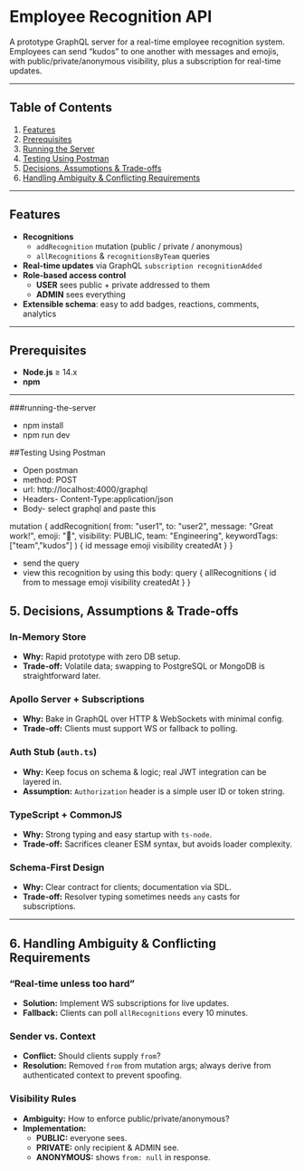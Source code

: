 # Employee Recognition API

A prototype GraphQL server for a real-time employee recognition system.  
Employees can send “kudos” to one another with messages and emojis, with public/private/anonymous visibility, plus a subscription for real-time updates.  

---

## Table of Contents

1. [Features](#features)  
2. [Prerequisites](#prerequisites)    
3. [Running the Server](#installation--running-from-source)   
4. [Testing Using Postman](#testing-using-postman)  
5. [Decisions, Assumptions & Trade-offs](#decisions-assumptions--trade-offs)  
6. [Handling Ambiguity & Conflicting Requirements](#handling-ambiguity--conflicting-requirements)  

---

## Features

- **Recognitions**  
  - `addRecognition` mutation (public / private / anonymous)  
  - `allRecognitions` & `recognitionsByTeam` queries  
- **Real-time updates** via GraphQL `subscription recognitionAdded`  
- **Role-based access control**  
  - **USER** sees public + private addressed to them  
  - **ADMIN** sees everything  
- **Extensible schema**: easy to add badges, reactions, comments, analytics  

---

## Prerequisites

- **Node.js** ≥ 14.x  
- **npm**  

---

###running-the-server
- npm install
- npm run dev

##Testing Using Postman
- Open postman
- method: POST
- url: http://localhost:4000/graphql
- Headers- Content-Type:application/json
- Body- select graphql and paste this

mutation {
  addRecognition(
    from: "user1", 
    to: "user2",
    message: "Great work!",
    emoji: "🎉",
    visibility: PUBLIC,
    team: "Engineering",
    keywordTags: ["team","kudos"]
  ) {
    id
    message
    emoji
    visibility
    createdAt
  }
}
- send the query
- view this recognition by using this body:
query {
  allRecognitions {
    id
    from
    to
    message
    emoji
    visibility
    createdAt
  }
}


## 5. Decisions, Assumptions & Trade-offs

### In-Memory Store
- **Why:** Rapid prototype with zero DB setup.  
- **Trade-off:** Volatile data; swapping to PostgreSQL or MongoDB is straightforward later.

### Apollo Server + Subscriptions
- **Why:** Bake in GraphQL over HTTP & WebSockets with minimal config.  
- **Trade-off:** Clients must support WS or fallback to polling.

### Auth Stub (`auth.ts`)
- **Why:** Keep focus on schema & logic; real JWT integration can be layered in.  
- **Assumption:** `Authorization` header is a simple user ID or token string.

### TypeScript + CommonJS
- **Why:** Strong typing and easy startup with `ts-node`.  
- **Trade-off:** Sacrifices cleaner ESM syntax, but avoids loader complexity.

### Schema-First Design
- **Why:** Clear contract for clients; documentation via SDL.  
- **Trade-off:** Resolver typing sometimes needs `any` casts for subscriptions.

---

## 6. Handling Ambiguity & Conflicting Requirements

### “Real-time unless too hard”
- **Solution:** Implement WS subscriptions for live updates.  
- **Fallback:** Clients can poll `allRecognitions` every 10 minutes.

### Sender vs. Context
- **Conflict:** Should clients supply `from`?  
- **Resolution:** Removed `from` from mutation args; always derive from authenticated context to prevent spoofing.

### Visibility Rules
- **Ambiguity:** How to enforce public/private/anonymous?  
- **Implementation:**  
  - **PUBLIC:** everyone sees.  
  - **PRIVATE:** only recipient & ADMIN see.  
  - **ANONYMOUS:** shows `from: null` in response.
